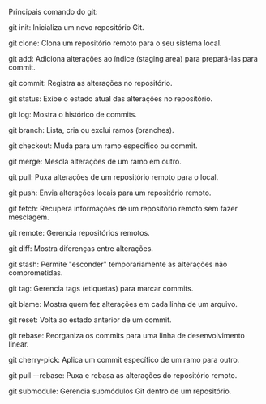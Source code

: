 Principais comando do git:

 git init: Inicializa um novo repositório Git.

 git clone: Clona um repositório remoto para o seu sistema local.

 git add: Adiciona alterações ao índice (staging area) para prepará-las para commit.

 git commit: Registra as alterações no repositório.

 git status: Exibe o estado atual das alterações no repositório.

 git log: Mostra o histórico de commits.

 git branch: Lista, cria ou exclui ramos (branches).

 git checkout: Muda para um ramo específico ou commit.

 git merge: Mescla alterações de um ramo em outro.

 git pull: Puxa alterações de um repositório remoto para o local.

 git push: Envia alterações locais para um repositório remoto.

 git fetch: Recupera informações de um repositório remoto sem fazer mesclagem.

 git remote: Gerencia repositórios remotos.

 git diff: Mostra diferenças entre alterações.

 git stash: Permite "esconder" temporariamente as alterações não comprometidas.

 git tag: Gerencia tags (etiquetas) para marcar commits.

 git blame: Mostra quem fez alterações em cada linha de um arquivo.

 git reset: Volta ao estado anterior de um commit.

 git rebase: Reorganiza os commits para uma linha de desenvolvimento linear.

 git cherry-pick: Aplica um commit específico de um ramo para outro.

 git pull --rebase: Puxa e rebasa as alterações do repositório remoto.

 git submodule: Gerencia submódulos Git dentro de um repositório.

